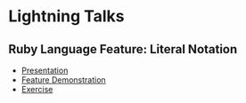 Lightning Talks
===============

Ruby Language Feature: Literal Notation
---------------------------------------

* [Presentation](https://docs.google.com/presentation/d/1Gq7LYjitX46Vb8XnJG4ZLxkiA-7f26DwEhKob14wDpE/edit?usp=sharing)
* [Feature Demonstration](https://gist.github.com/shawnacscott/7298772)
* [Exercise](https://gist.github.com/shawnacscott/7298772)